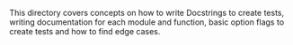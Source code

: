 This directory covers concepts on how to write Docstrings to create tests, writing documentation for each module and function, basic option flags to create tests and how to find edge cases.
